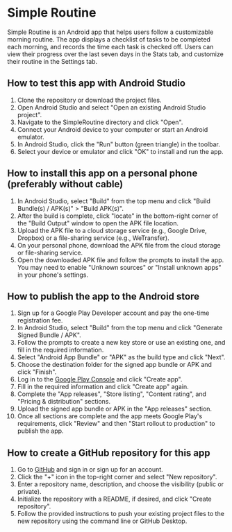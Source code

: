 # Simple Routine

Simple Routine is an Android app that helps users follow a customizable morning routine. The app displays a checklist of tasks to be completed each morning, and records the time each task is checked off. Users can view their progress over the last seven days in the Stats tab, and customize their routine in the Settings tab.

## How to test this app with Android Studio

1. Clone the repository or download the project files.
2. Open Android Studio and select "Open an existing Android Studio project".
3. Navigate to the SimpleRoutine directory and click "Open".
4. Connect your Android device to your computer or start an Android emulator.
5. In Android Studio, click the "Run" button (green triangle) in the toolbar.
6. Select your device or emulator and click "OK" to install and run the app.

## How to install this app on a personal phone (preferably without cable)

1. In Android Studio, select "Build" from the top menu and click "Build Bundle(s) / APK(s)" > "Build APK(s)".
2. After the build is complete, click "locate" in the bottom-right corner of the "Build Output" window to open the APK file location.
3. Upload the APK file to a cloud storage service (e.g., Google Drive, Dropbox) or a file-sharing service (e.g., WeTransfer).
4. On your personal phone, download the APK file from the cloud storage or file-sharing service.
5. Open the downloaded APK file and follow the prompts to install the app. You may need to enable "Unknown sources" or "Install unknown apps" in your phone's settings.

## How to publish the app to the Android store

1. Sign up for a Google Play Developer account and pay the one-time registration fee.
2. In Android Studio, select "Build" from the top menu and click "Generate Signed Bundle / APK".
3. Follow the prompts to create a new key store or use an existing one, and fill in the required information.
4. Select "Android App Bundle" or "APK" as the build type and click "Next".
5. Choose the destination folder for the signed app bundle or APK and click "Finish".
6. Log in to the [Google Play Console](https://play.google.com/console) and click "Create app".
7. Fill in the required information and click "Create app" again.
8. Complete the "App releases", "Store listing", "Content rating", and "Pricing & distribution" sections.
9. Upload the signed app bundle or APK in the "App releases" section.
10. Once all sections are complete and the app meets Google Play's requirements, click "Review" and then "Start rollout to production" to publish the app.

## How to create a GitHub repository for this app

1. Go to [GitHub](https://github.com) and sign in or sign up for an account.
2. Click the "+" icon in the top-right corner and select "New repository".
3. Enter a repository name, description, and choose the visibility (public or private).
4. Initialize the repository with a README, if desired, and click "Create repository".
5. Follow the provided instructions to push your existing project files to the new repository using the command line or GitHub Desktop.